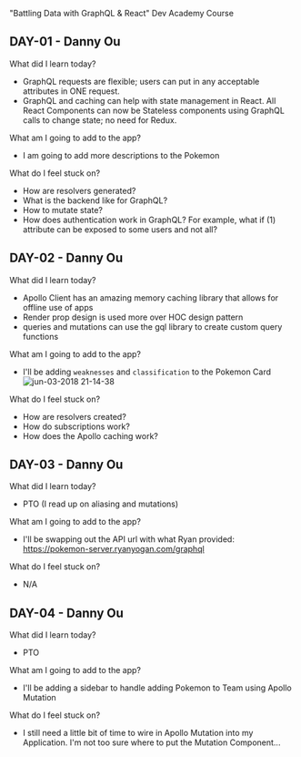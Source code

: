 "Battling Data with GraphQL & React" Dev Academy Course

## DAY-01 - Danny Ou

What did I learn today?

- GraphQL requests are flexible; users can put in any acceptable attributes in ONE request.
- GraphQL and caching can help with state management in React. All React Components can now be Stateless components using GraphQL calls to change state; no need for Redux.

What am I going to add to the app?

- I am going to add more descriptions to the Pokemon

What do I feel stuck on?

- How are resolvers generated?
- What is the backend like for GraphQL?
- How to mutate state?
- How does authentication work in GraphQL? For example, what if (1) attribute can be exposed to some users and not all?

## DAY-02 - Danny Ou

What did I learn today?

- Apollo Client has an amazing memory caching library that allows for offline use of apps
- Render prop design is used more over HOC design pattern
- queries and mutations can use the gql library to create custom query functions

What am I going to add to the app?

- I'll be adding `weaknesses` and `classification` to the Pokemon Card
  ![jun-03-2018 21-14-38](https://user-images.githubusercontent.com/22857997/40897974-361b2236-6773-11e8-889f-d0d568524af4.gif)

What do I feel stuck on?

- How are resolvers created?
- How do subscriptions work?
- How does the Apollo caching work?

## DAY-03 - Danny Ou

What did I learn today?

- PTO (I read up on aliasing and mutations)

What am I going to add to the app?

- I'll be swapping out the API url with what Ryan provided: https://pokemon-server.ryanyogan.com/graphql

What do I feel stuck on?

- N/A

## DAY-04 - Danny Ou

What did I learn today?

- PTO

What am I going to add to the app?

- I'll be adding a sidebar to handle adding Pokemon to Team using Apollo Mutation

What do I feel stuck on?

- I still need a little bit of time to wire in Apollo Mutation into my Application. I'm not too sure where to put the Mutation Component...
